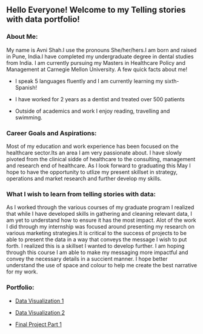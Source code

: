 <h2> Hello Everyone! Welcome to my Telling stories with data portfolio! </h2>

<h3> About Me: </h3> 

 My name is Avni Shah.I use the pronouns She/her/hers.I am born and raised in Pune, India.I have completed my undergraduate degree in dental studies from India. I am currently pursuing my Masters in Healthcare Policy and Management at Carnegie Mellon University. A few quick facts about me! 

 - I speak 5 languages fluently and I am currently learning my sixth- Spanish! 

 - I have worked for 2 years as a dentist and treated over 500 patients 

 - Outside of academics and work I enjoy reading, travelling and swimming. 

<h3> Career Goals and Aspirations: </h3>

 Most of my education and work experience has been focused on the healthcare sector.Its an area I am very passionate about. I have slowly pivoted from the clinical sidde of healthcare to the consulting, management and research end of healthcare. As I look forward to graduating this May I hope to have the opportunity to utlize my present skillset in strategy, operations and market research and further develop my skills. 

<h3> What I wish to learn from telling stories with data:  </h3>

As I worked through the various courses of my graduate program I realized that while I have developed skills in gathering and cleaning relevant data, I am yet to understand how to ensure it has the most impact. Alot of the work I did through my internship was focused around presenting my research on various marketing strategies.It is critical to the success of projects to be able to present the data in a way that conveys the message I wish to put forth. I realized this is a skillset I wanted to develop further. I am hoping through this course I am able to make my messaging more impactful and convey the necessary details in a succient manner. I hope better understand the use of space and colour to help me create the best narrative for my work.

<h3> Portfolio: </h3>


- [Data Visualization 1](DataVisualization2.md)

- [Data Visualization 2](DataVisualization3.md)
 
- [Final Project Part 1](FinalProjectPart1.md)
